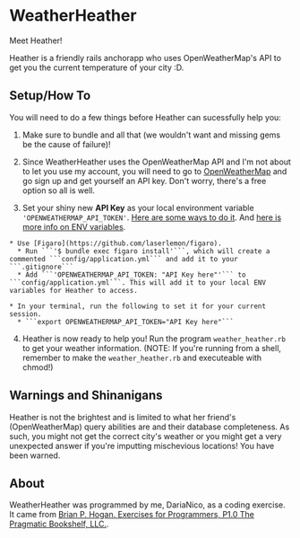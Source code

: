 # WeatherHeather
  Meet Heather!

  Heather is a friendly rails anchorapp who uses OpenWeatherMap's API to get you the current temperature of your city :D.

## Setup/How To
  You will need to do a few things before Heather can sucessfully help you:

  1. Make sure to bundle and all that (we wouldn't want and missing gems be the cause of failure)!
  
  2. Since WeatherHeather uses the OpenWeatherMap API and I'm not about to let you use my account, you will need to go to [OpenWeatherMap](http://openweathermap.org/price) and go sign up and get yourself an API key. Don't worry, there's a free option so all is well.

  3. Set your shiny new **API Key** as your local environment variable ```'OPENWEATHERMAP_API_TOKEN'```. [Here are some ways to do it](http://railsapps.github.io/rails-environment-variables.html). And [here is more info on ENV variables](http://blog.honeybadger.io/ruby-guide-environment-variables/).
    
    * Use [Figaro](https://github.com/laserlemon/figaro). 
      * Run ```'$ bundle exec figaro install'```, which will create a commented ```config/application.yml``` and add it to your ```.gitignore```
      * Add ```'OPENWEATHERMAP_API_TOKEN: "API Key here"'``` to ```config/application.yml```. This will add it to your local ENV variables for Heather to access.
    
    * In your terminal, run the following to set it for your current session.
      * ```export OPENWEATHERMAP_API_TOKEN="API Key here"```


  4. Heather is now ready to help you! Run the program ```weather_heather.rb``` to get your weather information. (NOTE: If you're running from a shell, remember to make the ```weather_heather.rb``` and executeable with chmod!)

## Warnings and Shinanigans
  Heather is not the brightest and is limited to what her friend's (OpenWeatherMap) query abilities are and their database completeness. As such, you might not get the correct city's weather or you might get a very unexpected answer if you're imputting mischevious locations! You have been warned.

## About
  WeatherHeather was programmed by me, DariaNico, as a coding exercise. It came from [Brian P. Hogan. Exercises for Programmers, P1.0 The Pragmatic Bookshelf, LLC.](https://pragprog.com/book/bhwb/exercises-for-programmers).
